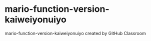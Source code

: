 # mario-function-version-kaiweiyonuiyo
mario-function-version-kaiweiyonuiyo created by GitHub Classroom
